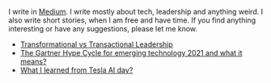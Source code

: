 I write in [Medium](https://medium.com/). I write mostly about tech, leadership and anything weird. 
I also write short stories, when I am free and have time. 
If you find anything interesting or have any suggestions, please let me know. 


* [Transformational vs Transactional Leadership](https://mainak1996.medium.com/transformational-vs-transactional-leadership-79a198e0d092)
* [The Gartner Hype Cycle for emerging technology 2021 and what it means?](https://mainak1996.medium.com/the-gartner-hype-cycle-for-emerging-technology-2021-and-what-it-means-for-us-e4a4455dab07)
* [What I learned from Tesla AI day?](https://mainak1996.medium.com/what-i-learned-from-tesla-ai-day-19c5e32c825a)
